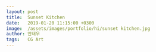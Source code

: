 ```yaml
---
layout: post
title:  Sunset Kitchen
date:   2019-01-20 11:15:00 +0300
image:  /assets/images/portfolio/hi/sunset kitchen.jpg
author: 안태우
tags:   CG Art
---
```


